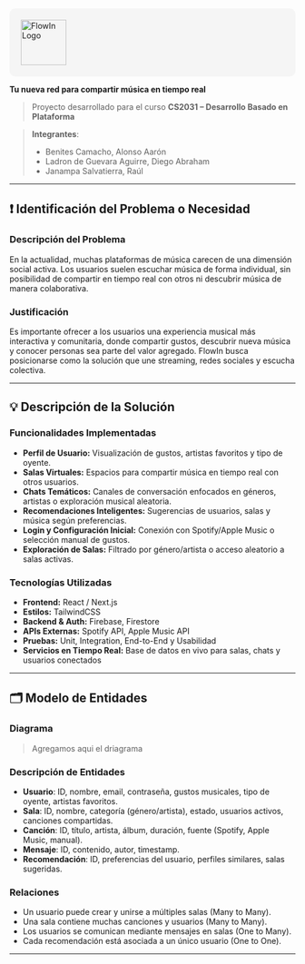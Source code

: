 <div style="display: flex; align-items: center; padding: 20px; background-color: #f5f5f5; border-radius: 10px;">
 <img src="assets/logo.png" alt="FlowIn Logo" width="80" style="margin-right: 20px;"/>
</div>


**Tu nueva red para compartir música en tiempo real**

> Proyecto desarrollado para el curso **CS2031 – Desarrollo Basado en Plataforma**

> **Integrantes**:  
> - Benites Camacho, Alonso Aarón
> - Ladron de Guevara Aguirre, Diego Abraham 
> - Janampa Salvatierra, Raúl

---

## ❗ Identificación del Problema o Necesidad

### Descripción del Problema

En la actualidad, muchas plataformas de música carecen de una dimensión social activa. Los usuarios suelen escuchar música de forma individual, sin posibilidad de compartir en tiempo real con otros ni descubrir música de manera colaborativa.

### Justificación

Es importante ofrecer a los usuarios una experiencia musical más interactiva y comunitaria, donde compartir gustos, descubrir nueva música y conocer personas sea parte del valor agregado. FlowIn busca posicionarse como la solución que une streaming, redes sociales y escucha colectiva.

---

## 💡 Descripción de la Solución

### Funcionalidades Implementadas

- **Perfil de Usuario:** Visualización de gustos, artistas favoritos y tipo de oyente.
- **Salas Virtuales:** Espacios para compartir música en tiempo real con otros usuarios.
- **Chats Temáticos:** Canales de conversación enfocados en géneros, artistas o exploración musical aleatoria.
- **Recomendaciones Inteligentes:** Sugerencias de usuarios, salas y música según preferencias.
- **Login y Configuración Inicial:** Conexión con Spotify/Apple Music o selección manual de gustos.
- **Exploración de Salas:** Filtrado por género/artista o acceso aleatorio a salas activas.

### Tecnologías Utilizadas

- **Frontend:** React / Next.js
- **Estilos:** TailwindCSS
- **Backend & Auth:** Firebase, Firestore
- **APIs Externas:** Spotify API, Apple Music API
- **Pruebas:** Unit, Integration, End-to-End y Usabilidad
- **Servicios en Tiempo Real:** Base de datos en vivo para salas, chats y usuarios conectados

---

## 🗂️ Modelo de Entidades

### Diagrama

> Agregamos aqui el driagrama

### Descripción de Entidades

- **Usuario**: ID, nombre, email, contraseña, gustos musicales, tipo de oyente, artistas favoritos.
- **Sala**: ID, nombre, categoría (género/artista), estado, usuarios activos, canciones compartidas.
- **Canción**: ID, título, artista, álbum, duración, fuente (Spotify, Apple Music, manual).
- **Mensaje**: ID, contenido, autor, timestamp.
- **Recomendación**: ID, preferencias del usuario, perfiles similares, salas sugeridas.

### Relaciones

- Un usuario puede crear y unirse a múltiples salas (Many to Many).
- Una sala contiene muchas canciones y usuarios (Many to Many).
- Los usuarios se comunican mediante mensajes en salas (One to Many).
- Cada recomendación está asociada a un único usuario (One to One).

---
